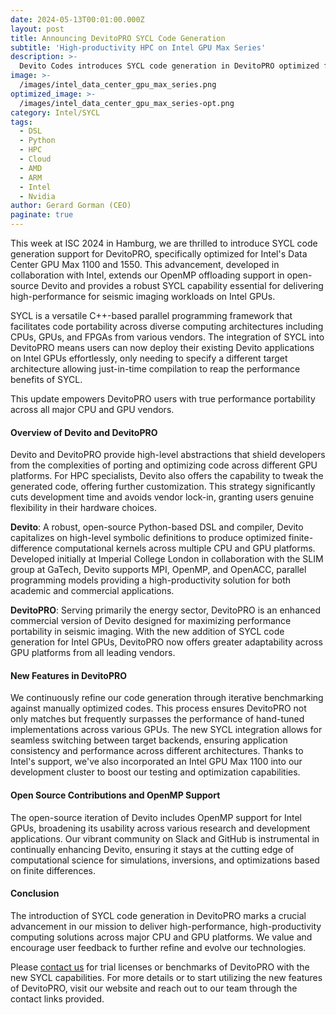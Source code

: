 ```yaml
---
date: 2024-05-13T00:01:00.000Z
layout: post
title: Announcing DevitoPRO SYCL Code Generation
subtitle: 'High-productivity HPC on Intel GPU Max Series'
description: >-
  Devito Codes introduces SYCL code generation in DevitoPRO optimized for Intel's GPU Max Series 1100 and 1550, enhancing performance in high-compute tasks like seismic imaging. This update, developed in collaboration with Intel, enables seamless use of existing Devito application code across various architectures without modifications. This enhancement solidifies DevitoPRO's commitment to performance portability and high productivity across all major HPC processor architectures.
image: >-
  /images/intel_data_center_gpu_max_series.png
optimized_image: >-
  /images/intel_data_center_gpu_max_series-opt.png
category: Intel/SYCL
tags:
  - DSL
  - Python
  - HPC
  - Cloud
  - AMD
  - ARM
  - Intel
  - Nvidia
author: Gerard Gorman (CEO)
paginate: true
---
```


This week at ISC 2024 in Hamburg, we are thrilled to introduce SYCL code
generation support for DevitoPRO, specifically optimized for Intel's Data Center
GPU Max 1100 and 1550. This advancement, developed in collaboration with Intel,
extends our OpenMP offloading support in open-source Devito and provides a
robust SYCL capability essential for delivering high-performance for seismic
imaging workloads on Intel GPUs.

SYCL is a versatile C++-based parallel programming framework that facilitates
code portability across diverse computing architectures including CPUs, GPUs,
and FPGAs from various vendors. The integration of SYCL into DevitoPRO means
users can now deploy their existing Devito applications on Intel GPUs
effortlessly, only needing to specify a different target architecture allowing
just-in-time compilation to reap the performance benefits of SYCL.

This update empowers DevitoPRO users with true performance portability across
all major CPU and GPU vendors.

#### Overview of Devito and DevitoPRO

Devito and DevitoPRO provide high-level abstractions that shield developers from
the complexities of porting and optimizing code across different GPU platforms.
For HPC specialists, Devito also offers the capability to tweak the generated
code, offering further customization. This strategy significantly cuts
development time and avoids vendor lock-in, granting users genuine flexibility
in their hardware choices.

**Devito**: A robust, open-source Python-based DSL and compiler, Devito
capitalizes on high-level symbolic definitions to produce optimized
finite-difference computational kernels across multiple CPU and GPU platforms.
Developed initially at Imperial College London in collaboration with the SLIM
group at GaTech, Devito supports MPI, OpenMP, and OpenACC, parallel programming
models providing a high-productivity solution for both academic and commercial
applications.

**DevitoPRO**: Serving primarily the energy sector, DevitoPRO is an enhanced
commercial version of Devito designed for maximizing performance portability in
seismic imaging. With the new addition of SYCL code generation for Intel GPUs,
DevitoPRO now offers greater adaptability across GPU platforms from all leading
vendors.

#### New Features in DevitoPRO

We continuously refine our code generation through iterative benchmarking
against manually optimized codes. This process ensures DevitoPRO not only
matches but frequently surpasses the performance of hand-tuned implementations
across various GPUs. The new SYCL integration allows for seamless switching
between target backends, ensuring application consistency and performance across
different architectures. Thanks to Intel's support, we've also incorporated
an Intel GPU Max 1100 into our development cluster to boost our testing and
optimization capabilities.

#### Open Source Contributions and OpenMP Support

The open-source iteration of Devito includes OpenMP support for Intel GPUs,
broadening its usability across various research and development applications.
Our vibrant community on Slack and GitHub is instrumental in continually
enhancing Devito, ensuring it stays at the cutting edge of computational science
for simulations, inversions, and optimizations based on finite differences.

#### Conclusion

The introduction of SYCL code generation in DevitoPRO marks a crucial
advancement in our mission to deliver high-performance, high-productivity
computing solutions across major CPU and GPU platforms. We value and encourage user
feedback to further refine and evolve our technologies.

Please [contact us](mailto:gerard@DevitoCodes.com) for trial licenses or
benchmarks of DevitoPRO with the new SYCL capabilities. For more details or to
start utilizing the new features of DevitoPRO, visit our website and reach out
to our team through the contact links provided.


